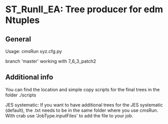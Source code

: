 # ST_RunII_EA: Tree producer for edm Ntuples

## General

Usage: cmsRun xyz.cfg.py

branch 'master' working with 7_6_3_patch2

## Additional info

You can find the location and simple copy scripts for the final trees in the folder ./scripts

JES systematic: If you want to have additional trees for the JES systematic (default), the .txt needs to be in the same folder where you use cmsRun. With crab use 'JobType.inputFiles' to add the file to your job.


